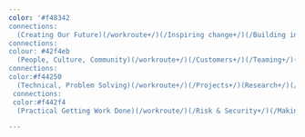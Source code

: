 ```yaml
---
color: '#f48342
connections:
  (Creating Our Future)(/workroute+/)(/Inspiring change+/)(/Building insights+/)(/Competitive edge+/)(/Experimenting+/)(/Leading Directions+/)(ScenarioPlanning+/)
connections:
colour: #42f4eb
  (People, Culture, Community)(/workroute+/)(/Customers+/)(/Teaming+/)(/Community Service+/)(/Cultures+/)(/Communications+/)(/Growing People+/)
connections:
color:#f44250
  (Technical, Problem Solving)(/workroute+/)(/Projects+/)(Research+/)(/Problem Solvers+/)(/Technical+/)(/Improvement+/)(/Performance analysis+/)
 connections:
 color:#f442f4
  (Practical Getting Work Done)(/workroute/)(/Risk & Security+/)(/Making Things Happen+/)(/Order+/)(/Practical+/)(/Producers+/)(/Organising+/)

---
```




